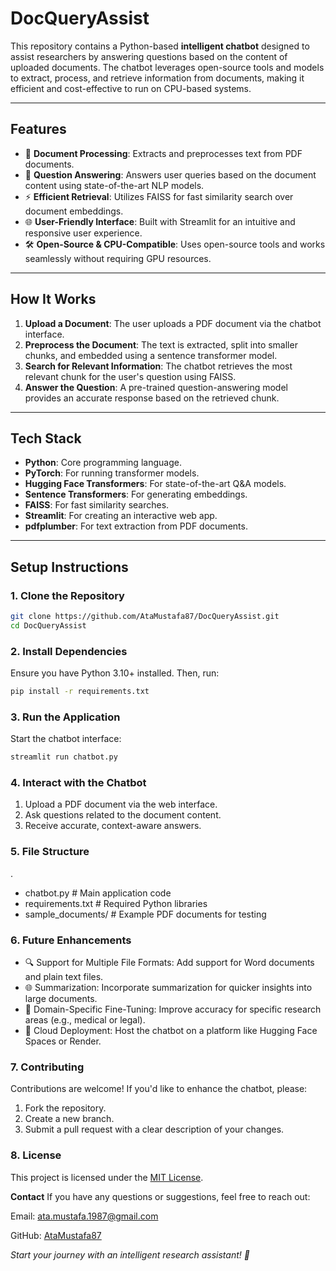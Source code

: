 # DocQueryAssist
This repository contains a Python-based **intelligent chatbot** designed to assist researchers by answering questions based on the content of uploaded documents. The chatbot leverages open-source tools and models to extract, process, and retrieve information from documents, making it efficient and cost-effective to run on CPU-based systems.

---

## **Features**
- 📄 **Document Processing**: Extracts and preprocesses text from PDF documents.
- 🧠 **Question Answering**: Answers user queries based on the document content using state-of-the-art NLP models.
- ⚡ **Efficient Retrieval**: Utilizes FAISS for fast similarity search over document embeddings.
- 🌐 **User-Friendly Interface**: Built with Streamlit for an intuitive and responsive user experience.
- 🛠️ **Open-Source & CPU-Compatible**: Uses open-source tools and works seamlessly without requiring GPU resources.

---

## **How It Works**
1. **Upload a Document**: The user uploads a PDF document via the chatbot interface.
2. **Preprocess the Document**: The text is extracted, split into smaller chunks, and embedded using a sentence transformer model.
3. **Search for Relevant Information**: The chatbot retrieves the most relevant chunk for the user's question using FAISS.
4. **Answer the Question**: A pre-trained question-answering model provides an accurate response based on the retrieved chunk.

---

## **Tech Stack**
- **Python**: Core programming language.
- **PyTorch**: For running transformer models.
- **Hugging Face Transformers**: For state-of-the-art Q&A models.
- **Sentence Transformers**: For generating embeddings.
- **FAISS**: For fast similarity searches.
- **Streamlit**: For creating an interactive web app.
- **pdfplumber**: For text extraction from PDF documents.

---

## **Setup Instructions**

### **1. Clone the Repository**
```bash
git clone https://github.com/AtaMustafa87/DocQueryAssist.git
cd DocQueryAssist
```
### **2. Install Dependencies**
Ensure you have Python 3.10+ installed. Then, run:
```bash
pip install -r requirements.txt
```
### **3. Run the Application**
Start the chatbot interface:
```bash
streamlit run chatbot.py
```

### **4. Interact with the Chatbot**
1. Upload a PDF document via the web interface.
2. Ask questions related to the document content.
3. Receive accurate, context-aware answers.

### **5. File Structure**

.
- chatbot.py              # Main application code
- requirements.txt        # Required Python libraries
- sample_documents/       # Example PDF documents for testing

### **6. Future Enhancements**
- 🔍 Support for Multiple File Formats: Add support for Word documents and plain text files.
- 🌐 Summarization: Incorporate summarization for quicker insights into large documents.
- 🎯 Domain-Specific Fine-Tuning: Improve accuracy for specific research areas (e.g., medical or legal).
- 🚀 Cloud Deployment: Host the chatbot on a platform like Hugging Face Spaces or Render.

### **7. Contributing**
Contributions are welcome! If you'd like to enhance the chatbot, please:

1. Fork the repository.
2. Create a new branch.
3. Submit a pull request with a clear description of your changes.

### **8. License**
This project is licensed under the [MIT License](https://mit-license.org/).

**Contact**
If you have any questions or suggestions, feel free to reach out:

Email: [ata.mustafa.1987@gmail.com](mailto:ata.mustafa.1987@gmail.com)  

GitHub: [AtaMustafa87](https://github.com/AtaMustafa87)

_Start your journey with an intelligent research assistant! 🚀_
